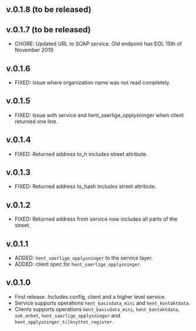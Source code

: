 ## v.0.1.8 (to be released)

## v.0.1.7 (to be released)

* CHORE: Updated URL to SOAP service. Old endpoint has EOL 15th of November 2019.

## v.0.1.6
* FIXED: Issue where organization name was not read completely.

## v.0.1.5
* FIXED: Issue with service and hent_saerlige_opplysninger when client returned one line.

## v.0.1.4

* FIXED: Returned address to_h includes street attribute.

## v.0.1.3

* FIXED: Returned address to_hash includes street attribute.

## v.0.1.2

* FIXED: Returned address from service now includes all parts of the street.

## v.0.1.1

* ADDED: `hent_saerlige_opplysninger` to the service layer.
* ADDED: client spec for `hent_saerlige_opplysninger`.

## v.0.1.0

* First release. Includes config, client and a higher level service.
* Service supports operations `hent_basisdata_mini` and `hent_kontaktdata`.
* Clients supports operations `hent_basisdata_mini`, `hent_kontaktdata`,
  `sok_enhet`, `hent_saerlige_opplysninger` and
  `hent_opplysninger_tilknyttet_register`.
